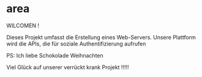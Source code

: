 # area

WILCOMEN !

Dieses Projekt umfasst die Erstellung eines Web-Servers. Unsere Plattform wird die APIs, die für soziale Authentifizierung aufrufen

PS: Ich liebe Schokolade Weihnachten

Viel Glück auf unserer verrückt krank Projekt !!!!!
